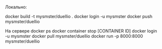 Локально:

docker build -t mysmster/duellio .
docker login -u mysmster
docker push mysmster/duellio

На сервере
docker ps
docker container stop [CONTAINER ID]
docker login -u mysmster
docker pull mysmster/duellio
docker run -p 8000:8000 mysmster/duellio


